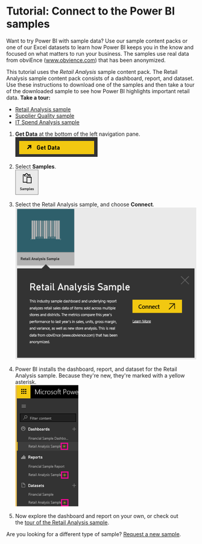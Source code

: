 ﻿<properties 
   pageTitle="Tutorial: Connect to the Power BI samples"
   description="Tutorial: Connect to the Power BI samples"
   services="powerbi" 
   documentationCenter="" 
   authors="jastru" 
   manager="mblythe" 
   editor=""
   tags=""/>
 
<tags
   ms.service="powerbi"
   ms.devlang="NA"
   ms.topic="article"
   ms.tgt_pltfrm="NA"
   ms.workload="powerbi"
   ms.date="10/16/2015"
   ms.author="jastru"/>

# Tutorial: Connect to the Power BI samples  

Want to try Power BI with sample data?  Use our sample content packs or one of our Excel datasets to learn how Power BI keeps you in the know and focused on what matters to run your business.  The samples use real data from obviEnce (www.obvience.com) that has been anonymized.

This tutorial uses the *Retail Analysis* sample content pack. The Retail Analysis sample content pack consists of a dashboard, report, and dataset. Use these instructions to download one of the samples and then take a tour of the downloaded sample to see how Power BI highlights important retail data.
**Take a tour:**
-   [Retail Analysis sample](https://support.powerbi.com/knowledgebase/articles/474807)
-   [Supplier Quality sample](https://support.powerbi.com/knowledgebase/articles/510270)
-   [IT Spend Analysis sample](https://support.powerbi.com/knowledgebase/articles/510274)

1.  **Get Data** at the bottom of the left navigation pane.  
    ![](media/powerbi-sample-tutorial-connect-to-the-samples/PBI_GetData.png)
    
2.  Select **Samples**.  
    ![](media/powerbi-sample-tutorial-connect-to-the-samples/PBI_SamplesDownload.png)

3.  Select the Retail Analysis sa﻿mple, and choose **Connect**.   
    ![](media/powerbi-sample-tutorial-connect-to-the-samples/PBI_RetailAnalysisSampleConnect.png)

4.  Power BI installs the dashboard, report, and dataset for the Retail Analysis sample. Because they're new, they're marked with a yellow asterisk.  
    ![](media/powerbi-sample-tutorial-connect-to-the-samples/PBI_NewExcelLeftNav.png)
    
5.  Now explore the dashboard and report on your own, or check out the [tour of the Retail Analysis sample](https://support.powerbi.com/knowledgebase/articles/474807).

Are you looking for a different type of sample?  [Request a new sample](http://support.powerbi.com/forums/265200-power-bi/category/91332-samples).